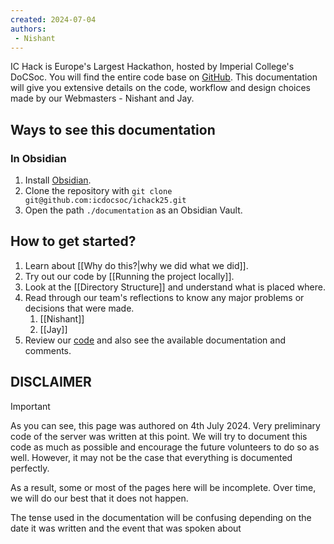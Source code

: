 ```yaml
---
created: 2024-07-04
authors:
 - Nishant
---
```


IC Hack is Europe's Largest Hackathon, hosted by Imperial College's DoCSoc. You will find the entire code base on [GitHub](https://github.com/icdocsoc/ichack25). This documentation will give you extensive details on the code, workflow and design choices made by our Webmasters - Nishant and Jay.

## Ways to see this documentation

### In Obsidian

1. Install [Obsidian](https://obsidian.md/).
2. Clone the repository with `git clone git@github.com:icdocsoc/ichack25.git`
3. Open the path `./documentation` as an Obsidian Vault.

## How to get started?

1. Learn about [[Why do this?|why we did what we did]].
2. Try out our code by [[Running the project locally]].
3. Look at the [[Directory Structure]] and understand what is placed where.
5. Read through our team's reflections to know any major problems or decisions that were made.
   1. [[Nishant]]
   2. [[Jay]]
6. Review our [code](https://github.com/icdocsoc/ichack25) and also see the available documentation and comments.

## DISCLAIMER

> [!important]
> As you can see, this page was authored on 4th July 2024. Very preliminary code of the server was written at this point. We will try to document this code as much as possible and encourage the future volunteers to do so as well. However, it may not be the case that everything is documented perfectly.
>
> As a result, some or most of the pages here will be incomplete. Over time, we will do our best that it does not happen.
>
> The tense used in the documentation will be confusing depending on the date it was written and the event that was spoken about
